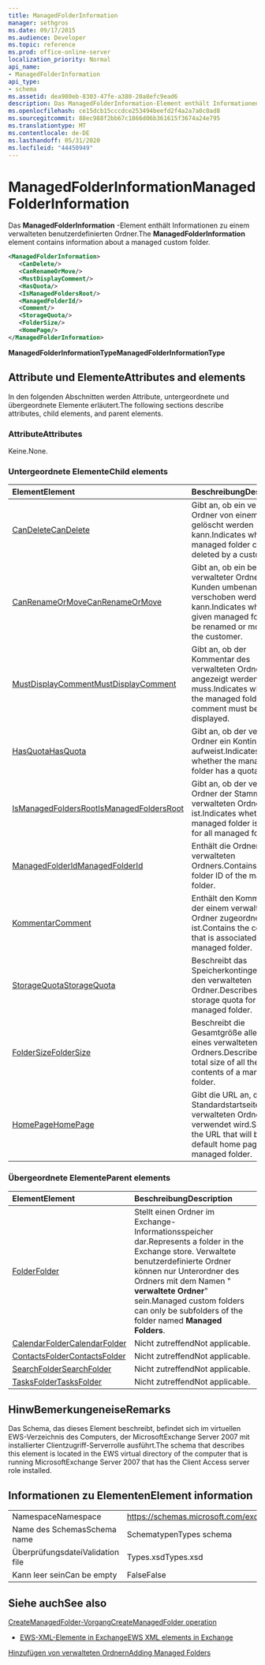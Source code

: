 ```yaml
---
title: ManagedFolderInformation
manager: sethgros
ms.date: 09/17/2015
ms.audience: Developer
ms.topic: reference
ms.prod: office-online-server
localization_priority: Normal
api_name:
- ManagedFolderInformation
api_type:
- schema
ms.assetid: dea980eb-8303-47fe-a380-20a8efc9ead6
description: Das ManagedFolderInformation-Element enthält Informationen zu einem verwalteten benutzerdefinierten Ordner.
ms.openlocfilehash: ce15dcb15cccdce253494beefd2f4a2a7a0c0ad8
ms.sourcegitcommit: 88ec988f2bb67c1866d06b361615f3674a24e795
ms.translationtype: MT
ms.contentlocale: de-DE
ms.lasthandoff: 05/31/2020
ms.locfileid: "44450949"
---
```

# <a name="managedfolderinformation"></a><span data-ttu-id="033d1-103">ManagedFolderInformation</span><span class="sxs-lookup"><span data-stu-id="033d1-103">ManagedFolderInformation</span></span>

<span data-ttu-id="033d1-104">Das **ManagedFolderInformation** -Element enthält Informationen zu einem verwalteten benutzerdefinierten Ordner.</span><span class="sxs-lookup"><span data-stu-id="033d1-104">The **ManagedFolderInformation** element contains information about a managed custom folder.</span></span> 
  
```xml
<ManagedFolderInformation>
   <CanDelete/>
   <CanRenameOrMove/>
   <MustDisplayComment/>
   <HasQuota/>
   <IsManagedFoldersRoot/>
   <ManagedFolderId/>
   <Comment/>
   <StorageQuota/>
   <FolderSize/>
   <HomePage/>
</ManagedFolderInformation>
```

 <span data-ttu-id="033d1-105">**ManagedFolderInformationType**</span><span class="sxs-lookup"><span data-stu-id="033d1-105">**ManagedFolderInformationType**</span></span>
## <a name="attributes-and-elements"></a><span data-ttu-id="033d1-106">Attribute und Elemente</span><span class="sxs-lookup"><span data-stu-id="033d1-106">Attributes and elements</span></span>

<span data-ttu-id="033d1-107">In den folgenden Abschnitten werden Attribute, untergeordnete und übergeordnete Elemente erläutert.</span><span class="sxs-lookup"><span data-stu-id="033d1-107">The following sections describe attributes, child elements, and parent elements.</span></span>
  
### <a name="attributes"></a><span data-ttu-id="033d1-108">Attribute</span><span class="sxs-lookup"><span data-stu-id="033d1-108">Attributes</span></span>

<span data-ttu-id="033d1-109">Keine.</span><span class="sxs-lookup"><span data-stu-id="033d1-109">None.</span></span>
  
### <a name="child-elements"></a><span data-ttu-id="033d1-110">Untergeordnete Elemente</span><span class="sxs-lookup"><span data-stu-id="033d1-110">Child elements</span></span>

|<span data-ttu-id="033d1-111">**Element**</span><span class="sxs-lookup"><span data-stu-id="033d1-111">**Element**</span></span>|<span data-ttu-id="033d1-112">**Beschreibung**</span><span class="sxs-lookup"><span data-stu-id="033d1-112">**Description**</span></span>|
|:-----|:-----|
|[<span data-ttu-id="033d1-113">CanDelete</span><span class="sxs-lookup"><span data-stu-id="033d1-113">CanDelete</span></span>](candelete.md) <br/> |<span data-ttu-id="033d1-114">Gibt an, ob ein verwalteter Ordner von einem Kunden gelöscht werden kann.</span><span class="sxs-lookup"><span data-stu-id="033d1-114">Indicates whether a managed folder can be deleted by a customer.</span></span>  <br/> |
|[<span data-ttu-id="033d1-115">CanRenameOrMove</span><span class="sxs-lookup"><span data-stu-id="033d1-115">CanRenameOrMove</span></span>](canrenameormove.md) <br/> |<span data-ttu-id="033d1-116">Gibt an, ob ein bestimmter verwalteter Ordner vom Kunden umbenannt oder verschoben werden kann.</span><span class="sxs-lookup"><span data-stu-id="033d1-116">Indicates whether a given managed folder can be renamed or moved by the customer.</span></span>  <br/> |
|[<span data-ttu-id="033d1-117">MustDisplayComment</span><span class="sxs-lookup"><span data-stu-id="033d1-117">MustDisplayComment</span></span>](mustdisplaycomment.md) <br/> |<span data-ttu-id="033d1-118">Gibt an, ob der Kommentar des verwalteten Ordners angezeigt werden muss.</span><span class="sxs-lookup"><span data-stu-id="033d1-118">Indicates whether the managed folder comment must be displayed.</span></span>  <br/> |
|[<span data-ttu-id="033d1-119">HasQuota</span><span class="sxs-lookup"><span data-stu-id="033d1-119">HasQuota</span></span>](hasquota.md) <br/> |<span data-ttu-id="033d1-120">Gibt an, ob der verwaltete Ordner ein Kontingent aufweist.</span><span class="sxs-lookup"><span data-stu-id="033d1-120">Indicates whether the managed folder has a quota.</span></span>  <br/> |
|[<span data-ttu-id="033d1-121">IsManagedFoldersRoot</span><span class="sxs-lookup"><span data-stu-id="033d1-121">IsManagedFoldersRoot</span></span>](ismanagedfoldersroot.md) <br/> |<span data-ttu-id="033d1-122">Gibt an, ob der verwaltete Ordner der Stamm für alle verwalteten Ordner ist.</span><span class="sxs-lookup"><span data-stu-id="033d1-122">Indicates whether the managed folder is the root for all managed folders.</span></span>  <br/> |
|[<span data-ttu-id="033d1-123">ManagedFolderId</span><span class="sxs-lookup"><span data-stu-id="033d1-123">ManagedFolderId</span></span>](managedfolderid.md) <br/> |<span data-ttu-id="033d1-124">Enthält die Ordner-ID des verwalteten Ordners.</span><span class="sxs-lookup"><span data-stu-id="033d1-124">Contains the folder ID of the managed folder.</span></span>  <br/> |
|[<span data-ttu-id="033d1-125">Kommentar</span><span class="sxs-lookup"><span data-stu-id="033d1-125">Comment</span></span>](comment.md) <br/> |<span data-ttu-id="033d1-126">Enthält den Kommentar, der einem verwalteten Ordner zugeordnet ist.</span><span class="sxs-lookup"><span data-stu-id="033d1-126">Contains the comment that is associated with a managed folder.</span></span>  <br/> |
|[<span data-ttu-id="033d1-127">StorageQuota</span><span class="sxs-lookup"><span data-stu-id="033d1-127">StorageQuota</span></span>](storagequota.md) <br/> |<span data-ttu-id="033d1-128">Beschreibt das Speicherkontingent für den verwalteten Ordner.</span><span class="sxs-lookup"><span data-stu-id="033d1-128">Describes the storage quota for the managed folder.</span></span>  <br/> |
|[<span data-ttu-id="033d1-129">FolderSize</span><span class="sxs-lookup"><span data-stu-id="033d1-129">FolderSize</span></span>](foldersize.md) <br/> |<span data-ttu-id="033d1-130">Beschreibt die Gesamtgröße aller Inhalte eines verwalteten Ordners.</span><span class="sxs-lookup"><span data-stu-id="033d1-130">Describes the total size of all the contents of a managed folder.</span></span>  <br/> |
|[<span data-ttu-id="033d1-131">HomePage</span><span class="sxs-lookup"><span data-stu-id="033d1-131">HomePage</span></span>](homepage.md) <br/> |<span data-ttu-id="033d1-132">Gibt die URL an, die als Standardstartseite für den verwalteten Ordner verwendet wird.</span><span class="sxs-lookup"><span data-stu-id="033d1-132">Specifies the URL that will be the default home page for the managed folder.</span></span>  <br/> |
   
### <a name="parent-elements"></a><span data-ttu-id="033d1-133">Übergeordnete Elemente</span><span class="sxs-lookup"><span data-stu-id="033d1-133">Parent elements</span></span>

|<span data-ttu-id="033d1-134">**Element**</span><span class="sxs-lookup"><span data-stu-id="033d1-134">**Element**</span></span>|<span data-ttu-id="033d1-135">**Beschreibung**</span><span class="sxs-lookup"><span data-stu-id="033d1-135">**Description**</span></span>|
|:-----|:-----|
|[<span data-ttu-id="033d1-136">Folder</span><span class="sxs-lookup"><span data-stu-id="033d1-136">Folder</span></span>](folder.md) <br/> |<span data-ttu-id="033d1-137">Stellt einen Ordner im Exchange-Informationsspeicher dar.</span><span class="sxs-lookup"><span data-stu-id="033d1-137">Represents a folder in the Exchange store.</span></span> <span data-ttu-id="033d1-138">Verwaltete benutzerdefinierte Ordner können nur Unterordner des Ordners mit dem Namen " **verwaltete Ordner**" sein.</span><span class="sxs-lookup"><span data-stu-id="033d1-138">Managed custom folders can only be subfolders of the folder named **Managed Folders**.</span></span>  <br/> |
|[<span data-ttu-id="033d1-139">CalendarFolder</span><span class="sxs-lookup"><span data-stu-id="033d1-139">CalendarFolder</span></span>](calendarfolder.md) <br/> |<span data-ttu-id="033d1-140">Nicht zutreffend</span><span class="sxs-lookup"><span data-stu-id="033d1-140">Not applicable.</span></span>  <br/> |
|[<span data-ttu-id="033d1-141">ContactsFolder</span><span class="sxs-lookup"><span data-stu-id="033d1-141">ContactsFolder</span></span>](contactsfolder.md) <br/> |<span data-ttu-id="033d1-142">Nicht zutreffend</span><span class="sxs-lookup"><span data-stu-id="033d1-142">Not applicable.</span></span>  <br/> |
|[<span data-ttu-id="033d1-143">SearchFolder</span><span class="sxs-lookup"><span data-stu-id="033d1-143">SearchFolder</span></span>](searchfolder.md) <br/> |<span data-ttu-id="033d1-144">Nicht zutreffend</span><span class="sxs-lookup"><span data-stu-id="033d1-144">Not applicable.</span></span>  <br/> |
|[<span data-ttu-id="033d1-145">TasksFolder</span><span class="sxs-lookup"><span data-stu-id="033d1-145">TasksFolder</span></span>](tasksfolder.md) <br/> |<span data-ttu-id="033d1-146">Nicht zutreffend</span><span class="sxs-lookup"><span data-stu-id="033d1-146">Not applicable.</span></span>  <br/> |
   
## <a name="remarks"></a><span data-ttu-id="033d1-147">HinwBemerkungeneise</span><span class="sxs-lookup"><span data-stu-id="033d1-147">Remarks</span></span>

<span data-ttu-id="033d1-148">Das Schema, das dieses Element beschreibt, befindet sich im virtuellen EWS-Verzeichnis des Computers, der MicrosoftExchange Server 2007 mit installierter Clientzugriff-Serverrolle ausführt.</span><span class="sxs-lookup"><span data-stu-id="033d1-148">The schema that describes this element is located in the EWS virtual directory of the computer that is running MicrosoftExchange Server 2007 that has the Client Access server role installed.</span></span>
  
## <a name="element-information"></a><span data-ttu-id="033d1-149">Informationen zu Elementen</span><span class="sxs-lookup"><span data-stu-id="033d1-149">Element information</span></span>

|||
|:-----|:-----|
|<span data-ttu-id="033d1-150">Namespace</span><span class="sxs-lookup"><span data-stu-id="033d1-150">Namespace</span></span>  <br/> |https://schemas.microsoft.com/exchange/services/2006/types  <br/> |
|<span data-ttu-id="033d1-151">Name des Schemas</span><span class="sxs-lookup"><span data-stu-id="033d1-151">Schema name</span></span>  <br/> |<span data-ttu-id="033d1-152">Schematypen</span><span class="sxs-lookup"><span data-stu-id="033d1-152">Types schema</span></span>  <br/> |
|<span data-ttu-id="033d1-153">Überprüfungsdatei</span><span class="sxs-lookup"><span data-stu-id="033d1-153">Validation file</span></span>  <br/> |<span data-ttu-id="033d1-154">Types.xsd</span><span class="sxs-lookup"><span data-stu-id="033d1-154">Types.xsd</span></span>  <br/> |
|<span data-ttu-id="033d1-155">Kann leer sein</span><span class="sxs-lookup"><span data-stu-id="033d1-155">Can be empty</span></span>  <br/> |<span data-ttu-id="033d1-156">False</span><span class="sxs-lookup"><span data-stu-id="033d1-156">False</span></span>  <br/> |
   
## <a name="see-also"></a><span data-ttu-id="033d1-157">Siehe auch</span><span class="sxs-lookup"><span data-stu-id="033d1-157">See also</span></span>



[<span data-ttu-id="033d1-158">CreateManagedFolder-Vorgang</span><span class="sxs-lookup"><span data-stu-id="033d1-158">CreateManagedFolder operation</span></span>](createmanagedfolder-operation.md)


- [<span data-ttu-id="033d1-159">EWS-XML-Elemente in Exchange</span><span class="sxs-lookup"><span data-stu-id="033d1-159">EWS XML elements in Exchange</span></span>](ews-xml-elements-in-exchange.md)


[<span data-ttu-id="033d1-160">Hinzufügen von verwalteten Ordnern</span><span class="sxs-lookup"><span data-stu-id="033d1-160">Adding Managed Folders</span></span>](https://msdn.microsoft.com/library/846658c6-7043-40fb-8439-19f97c2a967f%28Office.15%29.aspx)

